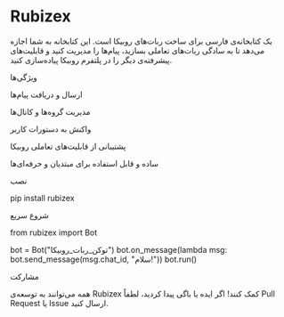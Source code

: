 # Rubizex


 یک کتابخانه‌ی فارسی برای ساخت ربات‌های روبیکا است. این کتابخانه به شما اجازه می‌دهد تا به سادگی ربات‌های تعاملی بسازید، پیام‌ها را مدیریت کنید و قابلیت‌های پیشرفته‌ی دیگر را در پلتفرم روبیکا پیاده‌سازی کنید.

ویژگی‌ها

ارسال و دریافت پیام‌ها

مدیریت گروه‌ها و کانال‌ها

واکنش به دستورات کاربر

پشتیبانی از قابلیت‌های تعاملی روبیکا

ساده و قابل استفاده برای مبتدیان و حرفه‌ای‌ها


نصب

pip install rubizex

شروع سریع

from rubizex import Bot

bot = Bot("توکن_ربات_روبیکا")
bot.on_message(lambda msg: bot.send_message(msg.chat_id, "سلام!"))
bot.run()

مشارکت

همه می‌توانند به توسعه‌ی Rubizex کمک کنند! اگر ایده یا باگی پیدا کردید، لطفاً Pull Request یا Issue ارسال کنید.
